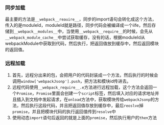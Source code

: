 ### 同步加载
最主要的方法是`__webpack__reauire__`，同步的import语句会转化成这个方法，传入的是moduleId，moduleId就是路径，同步代码会被编译成一个iife，然后存储到`__webpack__modules__`中，当使用`__webpack__require__`的时候，会先从`__webpack_module_cache__`中尝试获取缓存，没有的话，根据moduleId从webpackModule中获取到代码，然后执行，把返回值放到缓存中，然后返回模块的返回值。

### 远程加载
1. 首先，远程分出来的包，会把用户的代码封装成一个方法，然后执行的时候会调用`window['webpackJsonp'].push`，把方法和模块id传进去。
2. 远程代码使用`__webpack_require__.e`方法进行远程加载，这个方法会返回一个`Promise`，`Promise`里面会创建一个`script`标签，然后填入对应的请求地址并且插入到文档中发起请求，在`onload`方法中，获取模块传给`webpackJsonp`的方法，然后执行这段代码，并且把返回值存放到缓存中，最后`reoslve`掉`promise`，并且把模块代码的执行返回值传到`resolve`中
3. 使用动态`import`语句后返回的就是上面的`promise`，然后执行用户的`then`方法